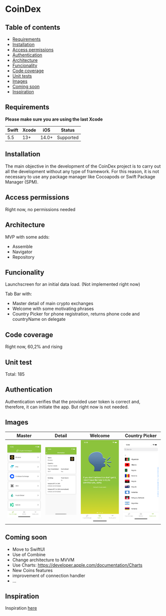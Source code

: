 # CoinDex

**Table of contents**
-----------------------
- [ Requirements ](#Requirements)
- [ Installation ](#Installation)
- [ Access permissions ](#Access-permissions)
- [ Authentication ](#Authentication)
- [ Architecture ](#Architecture)
- [ Funcionality ](#Funcionality)
- [ Code coverage ](#Code-coverage)
- [ Unit tests ](#Unit-test)
- [ Images ](#Images)
- [ Coming soon ](#Coming-soon)
- [ Inspiration ](#Inspiration)

## Requirements

**Please make sure you are using the last Xcode**

| **Swift** | **Xcode** | **iOS** | **Status** |
|-----------|-----------|---------|------------|
| 5.5       | 13+       | 14.0+   | Supported  |

## Installation

The main objective in the development of the CoinDex project is to carry out all the development without any type of framework. For this reason, it is not necessary to use any package manager like Cocoapods or Swift Package Manager (SPM).

## Access permissions

Right now, no permissions needed

## Architecture

MVP with some adds:
- Assemble
- Navigator
- Repository

## Funcionality

Launchscreen for an initial data load. (Not implemented right now)

Tab Bar with: 
- Master detail of main crypto exchanges
- Welcome with some motivating phrases
- Country Picker for phone registration, returns phone code and countryName on delegate

## Code coverage

Right now, 60,2% and rising

## Unit test

Total: 185

## Authentication

Authentication verifies that the provided user token is correct and, therefore, it can initiate the app. But right now is not needed.

## Images

| **Master** | **Detail** | **Welcome** | **Country Picker** |
|-----------|-----------|---------|------------|
| ![Master](/README_FILES/assets/master.png)    | ![Detail](/README_FILES/assets/detail.png)       | ![Welcome](/README_FILES/assets/welcome.png)   | ![Country Picker](/README_FILES/assets/countryPicker.png)  |

## Coming soon

- Move to SwiftUI
- Use of Combine
- Change architecture to MVVM
- Use Charts: https://developer.apple.com/documentation/Charts
- New Coins features
- improvement of connection handler
- ...

## Inspiration

Inspiration [here](/README_FILES/README_2.md)
